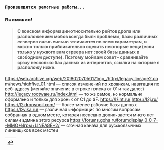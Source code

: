 ### `Производятся ремотные работы...`

### Внимание!
> #### С поиском информации относительно рейтов дропа или расположением мобов всегда были проблемы, базы различных серверов очень сильно отличаются по всем параметрам, и можно только приблизительно оценить некоторые вещи (если только у нужного вам сервера нет своей базы данных в свободном доступе). Поэтому мой вам совет - сравнивайте сразу несколько баз данных из интернетов, ссылки на которые я расположу ниже.


https://web.archive.org/web/20180207050121mp_/http://legacy.lineage2.com/news/highfive_01.html — список изменений по хроникам, навигация по веб-адресу (меняйте значение в строке поиска от 01 и так далее)
http://legacy.rootware.ru/index.html — то же самое, но нормально оформлено и только для хроник от C1 до GF.
https://l2int.ru/ https://l2j.ru/ https://l2.dropspoil.com/ — более-менее рабочие базы данных
https://l2vika.ru/ — различная информация по многим вопросам, собранная в одном месте, которая неспешно допиливается много лет силами админа этого ресурса
https://forums.goha.ru/forumdisplay_0_0_7--ММО+Игры+LINEAGE+2/ — сточная канава для русскоязычных линейщиков всех мастей

|[↩️](header.md)|
|:---:|
